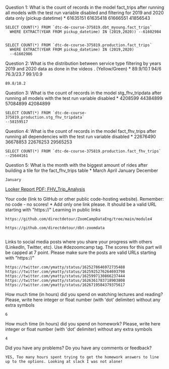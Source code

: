 Question 1: What is the count of records in the model fact_trips after running all models with the test run variable disabled and filtering for 2019 and 2020 data only (pickup datetime)
*
61635151
61635418
61666551
41856543

```
SELECT COUNT(*) FROM `dtc-de-course-375819.dbt_myoung.fact_trips`
  WHERE EXTRACT(YEAR FROM pickup_datetime) IN (2019,2020)) --61602984


SELECT COUNT(*) FROM `dtc-de-course-375819.production.fact_trips`
  WHERE EXTRACT(YEAR FROM pickup_datetime) IN (2019,2020) 
  --61602986

```


Question 2: What is the distribution between service type filtering by years 2019 and 2020 data as done in the videos . (Yellow/Green)
*
89.9/10.1
94/6
76.3/23.7
99.1/0.9

```
89.8/10.2
```

Question 3: What is the count of records in the model stg_fhv_tripdata after running all models with the test run variable disabled
*
4208599
44384899
57084899
42084899

```
SELECT COUNT(*) FROM `dtc-de-course-375819.production.stg_fhv_tripdata` 
--58159517
```


Question 4: What is the count of records in the model fact_fhv_trips after running all dependencies with the test run variable disabled
*
22676490
36678853
22676253
29565253

```
SELECT COUNT(*) FROM `dtc-de-course-375819.production.fact_fhv_trips` 
--25644161
```

Question 5: What is the month with the biggest amount of rides after building a tile for the fact_fhv_trips table
*
March
April
January
December

```
January  
```
[Looker Report PDF: FHV_Trip_Analysis](FHV_Trip_Analysis.pdf)


Your code (link to GitHub or other public code-hosting website). Remember: no code - no scores!
*
Add only one link please. It should be a valid URL starting with "https://"
Learning in public links

```
https://github.com/directdetour/ZoomCampDataEng/tree/main/module4

https://github.com/directdetour/dbt-zoomdata


```

Links to social media posts where you share your progress with others (LinkedIn, Twitter, etc). Use #dezoomcamp tag. The scores for this part will be capped at 7 point. Please make sure the posts are valid URLs starting with "https://"

```
https://twitter.com/ymatty/status/1625278646972735488
https://twitter.com/ymatty/status/1625925276264693798
https://twitter.com/ymatty/status/1625997130866237444
https://twitter.com/ymatty/status/1626361783718903808
https://twitter.com/ymatty/status/1626719584379375617

```
How much time (in hours) did you spend on watching lectures and reading?
Please, write here integer or float number (with 'dot' delimiter) without any extra symbols
```
6
```

How much time (in hours) did you spend on homework?
Please, write here integer or float number (with 'dot' delimiter) without any extra symbols
```
4 
```

Did you have any problems? Do you have any comments or feedback?
```
YES, Too many hours spent trying to get the homework answers to line up to the options. Looking at slack I was not alone!
```